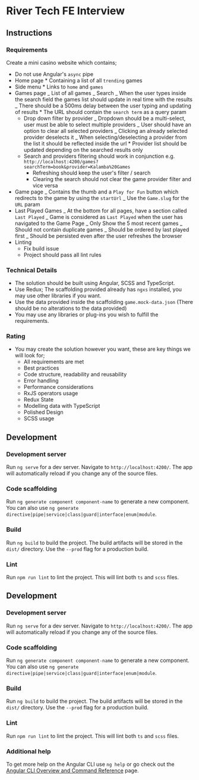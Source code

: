 # River Tech FE Interview

## Instructions

### Requirements

Create a mini casino website which contains;

- Do not use Angular's `async` pipe
- Home page \* Containing a list of all `trending` games
- Side menu \* Links to `home` and `games`
- Games page
  _ List of all games
  _ Search
  _ When the user types inside the search field the games list should update in real time with the results
  _ There should be a 500ms delay between the user typing and updating of results \* The URL should contain the `search term` as a query param
  - Drop down filter by provider
    _ Dropdown should be a multi-select, user must be able to select multiple providers
    _ User should have an option to clear all selected providers
    _ Clicking an already selected provider deselects it
    _ When selecting/deselecting a provider from the list it should be reflected inside the url \* Provider list should be updated depending on the searched results only
  - Search and providers filtering should work in conjunction e.g. `http://localhost:4200/games?searchTerm=book&provider=Kalamba%20Games`
    - Refreshing should keep the user's filter / search
    - Clearing the search should not clear the game provider filter and vice versa
- Game page
  _ Contains the thumb and a `Play for Fun` button which redirects to the game by using the `startUrl`
  _ Use the `Game.slug` for the `URL` param
- Last Played Games
  _ At the bottom for all pages, have a section called `Last Played`
  _ Game is considered as `Last Played` when the user has navigated to the Game Page
  _ Only Show the 5 most recent games
  _ Should not contain duplicate games
  _ Should be ordered by last played first
  _ Should be persisted even after the user refreshes the browser
- Linting
  - Fix build issue
  - Project should pass all lint rules

### Technical Details

- The solution should be built using Angular, SCSS and TypeScript.
- Use Redux; The scaffolding provided already has `ngxs` installed, you may use other libraries if you want.
- Use the data provided inside the scaffolding `game.mock-data.json` (There should be no alterations to the data provided)
- You may use any libraries or plug-ins you wish to fulfill the requirements.

### Rating

- You may create the solution however you want, these are key things we will look for;
  - All requirements are met
  - Best practices
  - Code structure, readability and reusability
  - Error handling
  - Performance considerations
  - RxJS operators usage
  - Redux State
  - Modelling data with TypeScript
  - Polished Design
  - SCSS usage

## Development

### Development server

Run `ng serve` for a dev server. Navigate to `http://localhost:4200/`. The app will automatically reload if you change any of the source files.

### Code scaffolding

Run `ng generate component component-name` to generate a new component. You can also use `ng generate directive|pipe|service|class|guard|interface|enum|module`.

### Build

Run `ng build` to build the project. The build artifacts will be stored in the `dist/` directory. Use the `--prod` flag for a production build.

### Lint

Run `npm run lint` to lint the project. This will lint both `ts` and `scss` files.

## Development

### Development server

Run `ng serve` for a dev server. Navigate to `http://localhost:4200/`. The app will automatically reload if you change any of the source files.

### Code scaffolding

Run `ng generate component component-name` to generate a new component. You can also use `ng generate directive|pipe|service|class|guard|interface|enum|module`.

### Build

Run `ng build` to build the project. The build artifacts will be stored in the `dist/` directory. Use the `--prod` flag for a production build.

### Lint

Run `npm run lint` to lint the project. This will lint both `ts` and `scss` files.

### Additional help

To get more help on the Angular CLI use `ng help` or go check out the [Angular CLI Overview and Command Reference](https://angular.io/cli) page.
